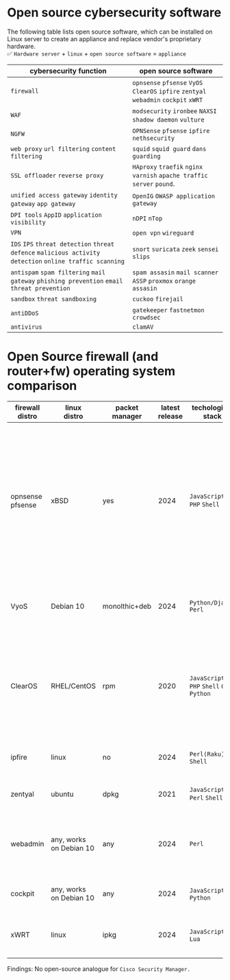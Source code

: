 # Open source cybersecurity software

The following table lists open source software, which can be installed on Linux server to create an appliance and replace vendor's proprietary hardware.
<br> :white_check_mark: `Hardware server` + `linux` + `open source software` = `appliance`

|cybersecurity function                                          |open source software                                                  |
|----------------------------------------------------------------|----------------------------------------------------------------------|
|`firewall`                                                      |`opnsense` `pfsense` `VyOS` `ClearOS` `ipfire` `zentyal` `webadmin` `cockpit` `xWRT` |
|`WAF`                                                           |`modsecurity` `ironbee` `NAXSI` `shadow daemon` `vulture`                            |
|`NGFW`                                                          |`OPNSense` `pfsense` `ipfire` `nethsecurity`                                         |
|`web proxy` `url filtering` `content filtering`                 |`squid` `squid guard` `dans guarding`                                                |
|`SSL offloader` `reverse proxy`                                 |`HAproxy` `traefik` `nginx` `varnish` `apache traffic server` `pound`.               |
|`unified access gateway` `identity gateway` `app gateway`       |`OpenIG` `OWASP application gateway`                                                 |
|`DPI tools`  `AppID` `application visibility`                   |`nDPI` `nTop`                                                                        |
|`VPN`                                                           |`open vpn` `wireguard`                                                               |
|`IDS` `IPS` `threat detection` `threat defence` `malicious activity detection` `online traffic scanning`|`snort` `suricata` `zeek` `sensei` `slips`   | 
|`antispam` `spam filtering` `mail gateway` `phishing prevention` `email threat prevention` |`spam assasin` `mail scanner` `ASSP` `proxmox` `orange assasin`    |
|`sandbox` `threat sandboxing`                                   |`cuckoo` `firejail`                                                          |
|`antiDDoS`                                                      |`gatekeeper` `fastnetmon` `crowdsec`                                         |
|`antivirus`                                                     |`clamAV`                                                                     |

# Open Source firewall (and router+fw) operating system comparison
|firewall<br>distro |linux<br>distro        |packet manager|latest release|techological<br>stack                       |arch       |comments            |
|-------------------|-----------------------|--------------|--------------|--------------------------------------------|-----------|--------------------|
|opnsense<br>pfsense|xBSD                   |yes           |2024          |`JavaScript` `PHP` `Shell`                  |`x86`        |One of the most common products, a fairly simple and logical core. Firewall, QOS are implemented differently from linux. There are performance and hardware issues (NICs)|
|VyoS               |Debian 10              |monolthic+deb |2024          |`Python/Django` `Perl`                    |`x86` `ARM` |More router than a firewall. Has server control tools. Has CLI.| 
|ClearOS            |RHEL/CentOS            |rpm           |2020          |`JavaScript` `PHP` `Shell` `C++` `Python` |`x86`        |More of a server management tool than a firewall. Although they are affiliated with HP. Possible to use with Cockpit.|
|ipfire             |linux                  |no            |2024          |`Perl(Raku)` `C` `Shell`                   |`x86` `ARM`|Specialized distribution  for creating a firewall|
|zentyal            |ubuntu                 |dpkg          |2021          |`JavaScript` `Perl` `Shell`                  |`x86`        |More server management tool than a firewall|
|webadmin           |any, works on Debian 10|any           |2024          |`Perl`                                         |`many`       |More server management tool than a firewall. Firewall interface is limited.|
|cockpit            |any, works on Debian 10|any           |2024          |`JavaScript` `C` `Python`                    |`many`       |A more modern analogue of Webmin|
|xWRT               |linux                  |ipkg          |2024          |`JavaScript` `C` `Lua`                       |`ARM` `MIPS`|Solution for creating a firewall on low end hardware|

Findings: No open-source analogue for `Cisco Security Manager.`
